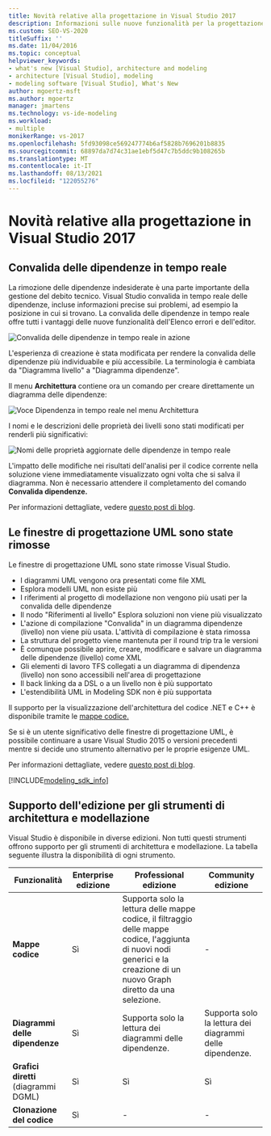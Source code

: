 ```yaml
---
title: Novità relative alla progettazione in Visual Studio 2017
description: Informazioni sulle nuove funzionalità per la progettazione del codice, ad esempio la convalida delle dipendenze in tempo reale, disponibili in Visual Studio 2017.
ms.custom: SEO-VS-2020
titleSuffix: ''
ms.date: 11/04/2016
ms.topic: conceptual
helpviewer_keywords:
- what's new [Visual Studio], architecture and modeling
- architecture [Visual Studio], modeling
- modeling software [Visual Studio], What's New
author: mgoertz-msft
ms.author: mgoertz
manager: jmartens
ms.technology: vs-ide-modeling
ms.workload:
- multiple
monikerRange: vs-2017
ms.openlocfilehash: 5fd93098ce569247774b6af5828b7696201b8835
ms.sourcegitcommit: 68897da7d74c31ae1ebf5d47c7b5ddc9b108265b
ms.translationtype: MT
ms.contentlocale: it-IT
ms.lasthandoff: 08/13/2021
ms.locfileid: "122055276"
---
```

# <a name="whats-new-for-design-in-visual-studio-2017"></a>Novità relative alla progettazione in Visual Studio 2017

## <a name="live-dependency-validation"></a>Convalida delle dipendenze in tempo reale

La rimozione delle dipendenze indesiderate è una parte importante della gestione del debito tecnico. Visual Studio convalida in tempo reale delle dipendenze, incluse informazioni precise sui problemi, ad esempio la posizione in cui si trovano. La convalida delle dipendenze in tempo reale offre tutti i vantaggi delle nuove funzionalità dell'Elenco errori e dell'editor.

![Convalida delle dipendenze in tempo reale in azione](media/dep-validation-whatsnew-01.png)

L'esperienza di creazione è stata modificata per rendere la convalida delle dipendenze più individuabile e più accessibile. La terminologia è cambiata da "Diagramma livello" a "Diagramma dipendenze".

Il menu **Architettura** contiene ora un comando per creare direttamente un diagramma delle dipendenze:

![Voce Dipendenza in tempo reale nel menu Architettura](media/dep-validation-whatsnew-02.png)

I nomi e le descrizioni delle proprietà dei livelli sono stati modificati per renderli più significativi:

![Nomi delle proprietà aggiornate delle dipendenze in tempo reale](media/dep-validation-whatsnew-03.png)

L'impatto delle modifiche nei risultati dell'analisi per il codice corrente nella soluzione viene immediatamente visualizzato ogni volta che si salva il diagramma. Non è necessario attendere il completamento del comando **Convalida dipendenze.**

Per informazioni dettagliate, vedere [questo post di blog](https://devblogs.microsoft.com/devops/live-architecture-dependency-validation-in-visual-studio-15-preview-5/).

## <a name="uml-designers-have-been-removed"></a>Le finestre di progettazione UML sono state rimosse

Le finestre di progettazione UML sono state rimosse Visual Studio.

* I diagrammi UML vengono ora presentati come file XML
* Esplora modelli UML non esiste più
* I riferimenti al progetto di modellazione non vengono più usati per la convalida delle dipendenze
* Il nodo "Riferimenti al livello" Esplora soluzioni non viene più visualizzato
* L'azione di compilazione "Convalida" in un diagramma dipendenze (livello) non viene più usata. L'attività di compilazione è stata rimossa
* La struttura del progetto viene mantenuta per il round trip tra le versioni
* È comunque possibile aprire, creare, modificare e salvare un diagramma delle dipendenze (livello) come XML
* Gli elementi di lavoro TFS collegati a un diagramma di dipendenza (livello) non sono accessibili nell'area di progettazione
* Il back linking da a DSL o a un livello non è più supportato
* L'estendibilità UML in Modeling SDK non è più supportata

Il supporto per la visualizzazione dell'architettura del codice .NET e C++ è disponibile tramite le [mappe codice.](map-dependencies-across-your-solutions.md)

Se si è un utente significativo delle finestre di progettazione UML, è possibile continuare a usare Visual Studio 2015 o versioni precedenti mentre si decide uno strumento alternativo per le proprie esigenze UML.

Per informazioni dettagliate, vedere [questo post di blog](https://devblogs.microsoft.com/devops/uml-designers-have-been-removed-layer-designer-now-supports-live-architectural-analysis/).

[!INCLUDE[modeling_sdk_info](includes/modeling_sdk_info.md)]

## <a name="edition-support-for-architecture-and-modeling-tools"></a><a name="VersionSupport" />Supporto dell'edizione per gli strumenti di architettura e modellazione

Visual Studio è disponibile in diverse edizioni. Non tutti questi strumenti offrono supporto per gli strumenti di architettura e modellazione. La tabella seguente illustra la disponibilità di ogni strumento.

|**Funzionalità**|**Enterprise edizione**|**Professional edizione**|**Community edizione**|
|-|-|-|-|
|**Mappe codice**|Sì|Supporta solo la lettura delle mappe codice, il filtraggio delle mappe codice, l'aggiunta di nuovi nodi generici e la creazione di un nuovo Graph diretto da una selezione.|-|
|**Diagrammi delle dipendenze**|Sì|Supporta solo la lettura dei diagrammi delle dipendenze.|Supporta solo la lettura dei diagrammi delle dipendenze.|
|**Grafici diretti** (diagrammi DGML)|Sì|Sì|Sì|
|**Clonazione del codice**|Sì|-|-|
